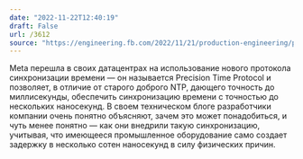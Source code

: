```yaml
---
date: "2022-11-22T12:40:19"
draft: False
url: /3612
source: "https://engineering.fb.com/2022/11/21/production-engineering/precision-time-protocol-at-meta/"
---
```


Meta перешла в своих датацентрах на использование нового протокола синхронизации времени — он называется Precision Time Protocol и позволяет, в отличие от старого доброго NTP, дающего точность до миллисекунды, обеспечить синхронизацию времени с точностью до нескольких наносекунд. В своем техническом блоге разработчики компании очень понятно объясняют, зачем это может понадобиться, и чуть менее понятно — как они внедрили такую синхронизацию, учитывая, что имеющееся промышленное оборудование само создает задержку в несколько сотен наносекунд в силу физических причин.
